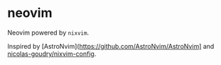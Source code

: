 # neovim

Neovim powered by `nixvim`.

Inspired by [AstroNvim](https://github.com/AstroNvim/AstroNvim] and [nicolas-goudry/nixvim-config](https://github.com/nicolas-goudry/nixvim-config).
